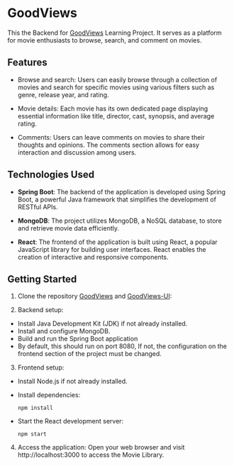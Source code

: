 # GoodViews
This the Backend for [GoodViews](https://github.com/AcronRK/GoodViews-UI) Learning Project. It serves as a platform for movie enthusiasts to browse, search, and comment on movies. 

## Features

- Browse and search: Users can easily browse through a collection of movies and search for specific movies using various filters such as genre, release year, and rating.

- Movie details: Each movie has its own dedicated page displaying essential information like title, director, cast, synopsis, and average rating.

- Comments: Users can leave comments on movies to share their thoughts and opinions. The comments section allows for easy interaction and discussion among users.

## Technologies Used

- **Spring Boot**: The backend of the application is developed using Spring Boot, a powerful Java framework that simplifies the development of RESTful APIs.

- **MongoDB**: The project utilizes MongoDB, a NoSQL database, to store and retrieve movie data efficiently.

- **React**: The frontend of the application is built using React, a popular JavaScript library for building user interfaces. React enables the creation of interactive and responsive components.

## Getting Started

1. Clone the repository [GoodViews](https://github.com/AcronRK/GoodViews) and [GoodViews-UI](https://github.com/AcronRK/GoodViews-UI):

2. Backend setup:
- Install Java Development Kit (JDK) if not already installed.
- Install and configure MongoDB.
- Build and run the Spring Boot application
- By default, this should run on port 8080, If not, the configuration on the frontend section of the project must be changed.

3. Frontend setup:

- Install Node.js if not already installed.
- Install dependencies:

  ```
  npm install
  ```
- Start the React development server:

  ```
  npm start
  ```
4. Access the application:
Open your web browser and visit http://localhost:3000 to access the Movie Library.

